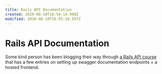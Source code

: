 ```yaml
---
title: Rails API Documentation
created: 2020-08-10T16:54:14.998Z
modified: 2020-08-10T16:55:10.597Z
---
```


# Rails API Documentation

Some kind person has been blogging their way through [a Rails API course](https://duetcode.io/rails-api-only-course) that has a few entries on setting up swagger documentation endpoints + a hosted frontend.
